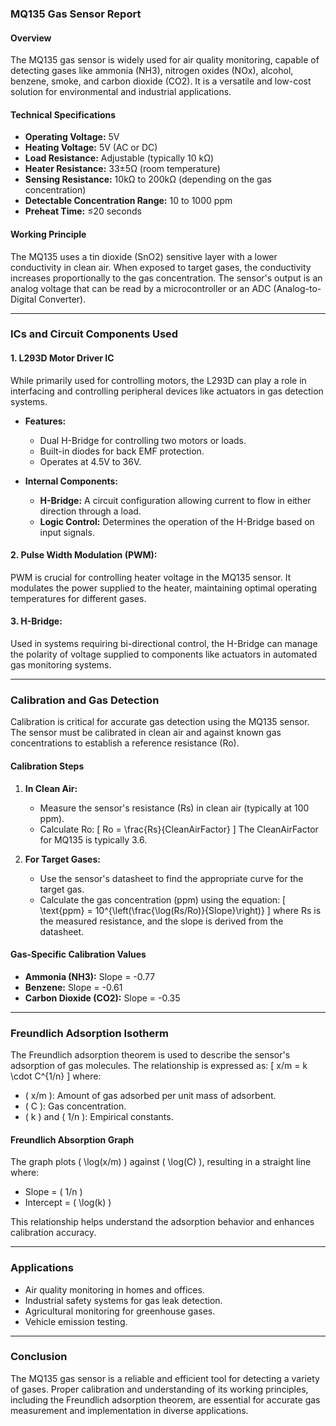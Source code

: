### MQ135 Gas Sensor Report

#### Overview
The MQ135 gas sensor is widely used for air quality monitoring, capable of detecting gases like ammonia (NH3), nitrogen oxides (NOx), alcohol, benzene, smoke, and carbon dioxide (CO2). It is a versatile and low-cost solution for environmental and industrial applications.

#### Technical Specifications
- **Operating Voltage:** 5V
- **Heating Voltage:** 5V (AC or DC)
- **Load Resistance:** Adjustable (typically 10 kΩ)
- **Heater Resistance:** 33±5Ω (room temperature)
- **Sensing Resistance:** 10kΩ to 200kΩ (depending on the gas concentration)
- **Detectable Concentration Range:** 10 to 1000 ppm
- **Preheat Time:** ≤20 seconds

#### Working Principle
The MQ135 uses a tin dioxide (SnO2) sensitive layer with a lower conductivity in clean air. When exposed to target gases, the conductivity increases proportionally to the gas concentration. The sensor's output is an analog voltage that can be read by a microcontroller or an ADC (Analog-to-Digital Converter).

---

### ICs and Circuit Components Used

#### 1. **L293D Motor Driver IC**
While primarily used for controlling motors, the L293D can play a role in interfacing and controlling peripheral devices like actuators in gas detection systems.

- **Features:**
  - Dual H-Bridge for controlling two motors or loads.
  - Built-in diodes for back EMF protection.
  - Operates at 4.5V to 36V.

- **Internal Components:**
  - **H-Bridge:** A circuit configuration allowing current to flow in either direction through a load.
  - **Logic Control:** Determines the operation of the H-Bridge based on input signals.

#### 2. **Pulse Width Modulation (PWM):**
PWM is crucial for controlling heater voltage in the MQ135 sensor. It modulates the power supplied to the heater, maintaining optimal operating temperatures for different gases.

#### 3. **H-Bridge:**
Used in systems requiring bi-directional control, the H-Bridge can manage the polarity of voltage supplied to components like actuators in automated gas monitoring systems.

---

### Calibration and Gas Detection
Calibration is critical for accurate gas detection using the MQ135 sensor. The sensor must be calibrated in clean air and against known gas concentrations to establish a reference resistance (Ro).

#### Calibration Steps
1. **In Clean Air:**
   - Measure the sensor's resistance (Rs) in clean air (typically at 100 ppm).
   - Calculate Ro:
     \[ Ro = \frac{Rs}{CleanAirFactor} \]
     The CleanAirFactor for MQ135 is typically 3.6.

2. **For Target Gases:**
   - Use the sensor's datasheet to find the appropriate curve for the target gas.
   - Calculate the gas concentration (ppm) using the equation:
     \[ \text{ppm} = 10^{\left(\frac{\log(Rs/Ro)}{Slope}\right)} \]
     where Rs is the measured resistance, and the slope is derived from the datasheet.

#### Gas-Specific Calibration Values
- **Ammonia (NH3):** Slope = -0.77
- **Benzene:** Slope = -0.61
- **Carbon Dioxide (CO2):** Slope = -0.35

---

### Freundlich Adsorption Isotherm
The Freundlich adsorption theorem is used to describe the sensor's adsorption of gas molecules. The relationship is expressed as:
\[ x/m = k \cdot C^{1/n} \]
where:
- \( x/m \): Amount of gas adsorbed per unit mass of adsorbent.
- \( C \): Gas concentration.
- \( k \) and \( 1/n \): Empirical constants.

#### Freundlich Absorption Graph
The graph plots \( \log(x/m) \) against \( \log(C) \), resulting in a straight line where:
- Slope = \( 1/n \)
- Intercept = \( \log(k) \)



This relationship helps understand the adsorption behavior and enhances calibration accuracy.

---

### Applications
- Air quality monitoring in homes and offices.
- Industrial safety systems for gas leak detection.
- Agricultural monitoring for greenhouse gases.
- Vehicle emission testing.

---

### Conclusion
The MQ135 gas sensor is a reliable and efficient tool for detecting a variety of gases. Proper calibration and understanding of its working principles, including the Freundlich adsorption theorem, are essential for accurate gas measurement and implementation in diverse applications.


